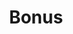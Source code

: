 ---
title: "Bonus"
nav_order: 7
permalink: /07_bonus/
parent: "🏠 Guide OpenMower"
layout: default
---